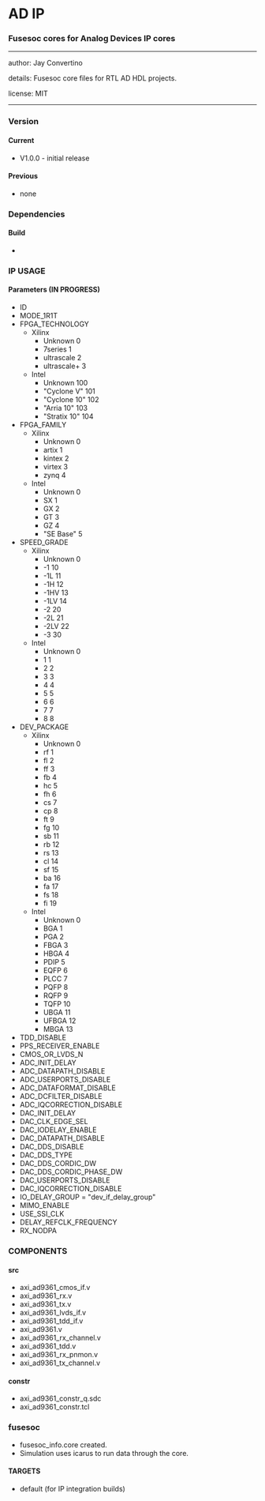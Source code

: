 # AD IP
### Fusesoc cores for Analog Devices IP cores
---

   author: Jay Convertino
   
   details: Fusesoc core files for RTL AD HDL projects.
   
   license: MIT
   
---

### Version
#### Current
  - V1.0.0 - initial release

#### Previous
  - none

### Dependencies
#### Build
  -

### IP USAGE
#### Parameters (IN PROGRESS)

  * ID
  * MODE_1R1T
  * FPGA_TECHNOLOGY
    - Xilinx
      - Unknown     0
      - 7series     1
      - ultrascale  2
      - ultrascale+ 3
    - Intel
       - Unknown      100
       - "Cyclone V"  101
       - "Cyclone 10" 102
       - "Arria 10"   103
       - "Stratix 10" 104
  * FPGA_FAMILY
    - Xilinx
      - Unknown 0
      - artix   1
      - kintex  2
      - virtex  3
      - zynq    4
    - Intel
      - Unknown   0
      - SX        1
      - GX        2
      - GT        3
      - GZ        4
      - "SE Base" 5
  * SPEED_GRADE
    - Xilinx
      - Unknown 0
      - -1      10
      - -1L     11
      - -1H     12
      - -1HV    13
      - -1LV    14
      - -2      20
      - -2L     21
      - -2LV    22
      - -3      30
    - Intel
      - Unknown   0
      - 1         1
      - 2         2
      - 3         3
      - 4         4
      - 5         5
      - 6         6
      - 7         7
      - 8         8
  * DEV_PACKAGE
    - Xilinx
      - Unknown 0
      - rf      1
      - fl      2
      - ff      3
      - fb      4
      - hc      5
      - fh      6
      - cs      7
      - cp      8
      - ft      9
      - fg      10
      - sb      11
      - rb      12
      - rs      13
      - cl      14
      - sf      15
      - ba      16
      - fa      17
      - fs      18
      - fi      19
    - Intel
      - Unknown   0
      - BGA       1
      - PGA       2
      - FBGA      3
      - HBGA      4
      - PDIP      5
      - EQFP      6
      - PLCC      7
      - PQFP      8
      - RQFP      9
      - TQFP     10
      - UBGA     11
      - UFBGA    12
      - MBGA     13
  * TDD_DISABLE
  * PPS_RECEIVER_ENABLE
  * CMOS_OR_LVDS_N
  * ADC_INIT_DELAY
  * ADC_DATAPATH_DISABLE
  * ADC_USERPORTS_DISABLE
  * ADC_DATAFORMAT_DISABLE
  * ADC_DCFILTER_DISABLE
  * ADC_IQCORRECTION_DISABLE
  * DAC_INIT_DELAY
  * DAC_CLK_EDGE_SEL
  * DAC_IODELAY_ENABLE
  * DAC_DATAPATH_DISABLE
  * DAC_DDS_DISABLE
  * DAC_DDS_TYPE
  * DAC_DDS_CORDIC_DW
  * DAC_DDS_CORDIC_PHASE_DW
  * DAC_USERPORTS_DISABLE
  * DAC_IQCORRECTION_DISABLE
  * IO_DELAY_GROUP = "dev_if_delay_group"
  * MIMO_ENABLE
  * USE_SSI_CLK
  * DELAY_REFCLK_FREQUENCY
  * RX_NODPA

### COMPONENTS
#### src

  * axi_ad9361_cmos_if.v
  * axi_ad9361_rx.v
  * axi_ad9361_tx.v
  * axi_ad9361_lvds_if.v
  * axi_ad9361_tdd_if.v
  * axi_ad9361.v
  * axi_ad9361_rx_channel.v
  * axi_ad9361_tdd.v
  * axi_ad9361_rx_pnmon.v
  * axi_ad9361_tx_channel.v
  
#### constr

  * axi_ad9361_constr_q.sdc
  * axi_ad9361_constr.tcl
  
### fusesoc

  * fusesoc_info.core created.
  * Simulation uses icarus to run data through the core.

#### TARGETS

  * default (for IP integration builds)
